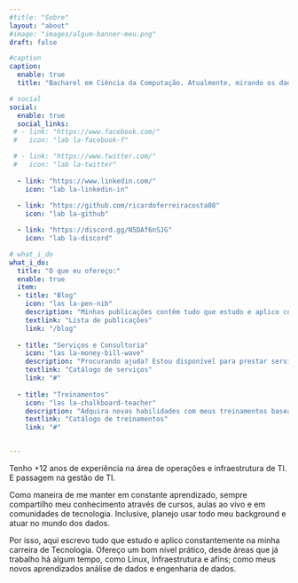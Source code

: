 ```yaml
---
#title: "Sobre"
layout: "about"
#image: "images/algum-banner-meu.png"
draft: false

#caption
caption:
  enable: true
  title: "Bacharel em Ciência da Computação. Atualmente, mirando os dados; depois de alguns anos na Infra"

# social
social:
  enable: true
  social_links:
 # - link: "https://www.facebook.com/"
 #   icon: "lab la-facebook-f"

 # - link: "https://www.twitter.com/"
 #   icon: "lab la-twitter"
    
  - link: "https://www.linkedin.com/"
    icon: "lab la-linkedin-in"
    
  - link: "https://github.com/ricardoferreiracosta08"
    icon: "lab la-github"

  - link: "https://discord.gg/N5DAf6nSJG"
    icon: "lab la-discord"

# what_i_do
what_i_do:
  title: "O que eu ofereço:"
  enable: true
  item:
  - title: "Blog"
    icon: "las la-pen-nib"
    description: "Minhas publicações contêm tudo que estudo e aplico constantemente na minha carreira de Tecnologia"
    textlink: "Lista de publicações"
    link: "/blog"
    
  - title: "Serviços e Consultoria"
    icon: "las la-money-bill-wave"
    description: "Procurando ajuda? Estou disponível para prestar serviços como consultor ou freelancer. Consulte o meu catálogo de serviços"
    textlink: "Catálogo de serviços"
    link: "#"
    
  - title: "Treinamentos"
    icon: "las la-chalkboard-teacher"
    description: "Adquira novas habilidades com meus treinamentos baseados na prática do dia-a-dia. Consulte catálogo completo."
    textlink: "Catálogo de treinamentos"
    link: "#" 


---
```

Tenho +12 anos de experiência na área de operações e infraestrutura de TI. E passagem na gestão de TI. 

Como maneira de me manter em constante aprendizado, sempre compartilho meu conhecimento através de cursos, aulas ao vivo e 
em comunidades de tecnologia. Inclusive, planejo usar todo meu background e atuar no mundo dos dados.

Por isso, aqui escrevo tudo que estudo e aplico constantemente na minha carreira de Tecnologia. Ofereço um bom nível prático, desde áreas
que já trabalho há algum tempo, como Linux, Infraestrutura e afins; como meus novos aprendizados análise de dados e engenharia de dados.
